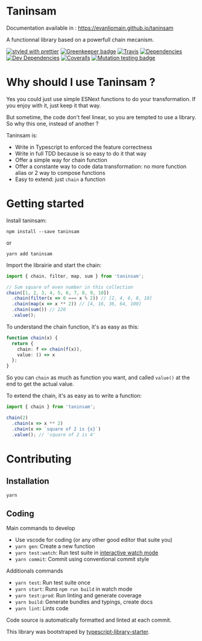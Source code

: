 # Taninsam

Documentation available in : https://evanliomain.github.io/taninsam

A functionnal library based on a powerfull chain mecanism.

[![styled with prettier](https://img.shields.io/badge/styled_with-prettier-ff69b4.svg)](https://github.com/prettier/prettier)
[![Greenkeeper badge](https://badges.greenkeeper.io/evanliomain/taninsam.svg)](https://greenkeeper.io/)
[![Travis](https://img.shields.io/travis/evanliomain/taninsam.svg)](https://travis-ci.org/evanliomain/taninsam)
[![Dependencies](https://david-dm.org/evanliomain/taninsam/status.svg)](https://david-dm.org/evanliomain/taninsam)
[![Dev Dependencies](https://david-dm.org/evanliomain/taninsam/dev-status.svg)](https://david-dm.org/evanliomain/taninsam?type=dev)
[![Coveralls](https://img.shields.io/coveralls/evanliomain/taninsam.svg)](https://coveralls.io/github/evanliomain/taninsam)
[![Mutation testing badge](https://img.shields.io/endpoint?style=flat&url=https%3A%2F%2Fbadge-api.stryker-mutator.io%2Fapi%2Fgithub.com%2Fevanliomain%2Ftaninsam%2Fmaster)](https://stryker-mutator.github.io)

# Why should I use Taninsam ?

Yes you could just use simple ESNext functions to do your transformation. If you enjoy with it, just keep it that way.

But sometime, the code don't feel linear, so you are tempted to use a library. So why this one, instead of another ?

Taninsam is:

- Write in Typescript to enforced the feature correctness
- Write in full TDD because is so easy to do it that way
- Offer a simple way for chain function
- Offer a constante way to code data transformation: no more function alias or 2 way to compose functions
- Easy to extend: just `chain` a function

# Getting started

Install taninsam:

`npm install --save taninsam`

or

`yarn add taninsam`

Import the librairie and start the chain:

```typescript
import { chain, filter, map, sum } from 'taninsam';

// Sum square of even number in this collection
chain([1, 2, 3, 4, 5, 6, 7, 8, 9, 10])
  .chain(filter(x => 0 === x % 2)) // [2, 4, 6, 8, 10]
  .chain(map(x => x ** 2)) // [4, 16, 36, 64, 100]
  .chain(sum()) // 220
  .value();
```

To understand the chain function, it's as easy as this:

```typescript
function chain(x) {
  return {
    chain: f => chain(f(x)),
    value: () => x
  };
}
```

So you can `chain` as much as function you want, and called `value()` at the end to get the actual value.

To extend the chain, it's as easy as to write a function:

```typescript
import { chain } from 'taninsam';

chain(2)
  .chain(x => x ** 2)
  .chain(x => `square of 2 is {x}`)
  .value(); // 'square of 2 is 4'
```

# Contributing

## Installation

`yarn`

## Coding

Main commands to develop

- Use vscode for coding (or any other good editor that suite you)
- `yarn gen`: Create a new function
- `yarn test:watch`: Run test suite in [interactive watch mode](http://facebook.github.io/jest/docs/cli.html#watch)
- `yarn commit`: Commit using conventional commit style

Additionals commands

- `yarn test`: Run test suite once
- `yarn start`: Runs `npm run build` in watch mode
- `yarn test:prod`: Run linting and generate coverage
- `yarn build`: Generate bundles and typings, create docs
- `yarn lint`: Lints code

Code source is automatically formatted and linted at each commit.

This library was bootstraped by [typescript-library-starter](https://github.com/alexjoverm/typescript-library-starter).
